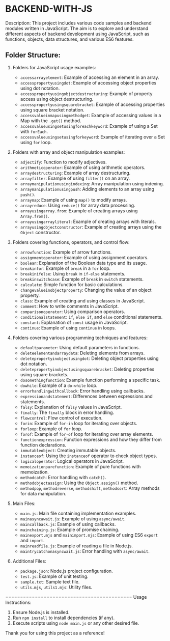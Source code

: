 # BACKEND-WITH-JS

Description:
This project includes various code samples and backend modules written in JavaScript. The aim is to explore and understand different aspects of backend development using JavaScript, such as functions, objects, data structures, and various ES6 features.

Folder Structure:
------------------

1. Folders for JavaScript usage examples:
   - `accessarrayelement`: Example of accessing an element in an array.
   - `accesspropertyusingdot`: Example of accessing object properties using dot notation.
   - `accesspropertyusingobjectdestructuring`: Example of property access using object destructuring.
   - `accesspropertyusingsquarebracket`: Example of accessing properties using square bracket notation.
   - `accessvalueinmapusingmethodget`: Example of accessing values in a Map with the `.get()` method.
   - `accessvalueusingsetusingforeachkeyword`: Example of using a Set with `forEach`.
   - `accessvalueusingsetusingforkeyword`: Example of iterating over a Set using `for` loop.

2. Folders with array and object manipulation examples:
   - `adjectify`: Function to modify adjectives.
   - `arithmeticoperator`: Example of using arithmetic operators.
   - `arraydestructuring`: Example of array destructuring.
   - `arrayfilter`: Example of using `filter()` on an array.
   - `arraymanipulationusingindexing`: Array manipulation using indexing.
   - `arraymanipulationusingpush`: Adding elements to an array using `push()`.
   - `arraymap`: Example of using `map()` to modify arrays.
   - `arrayreduce`: Using `reduce()` for array data processing.
   - `arrayusingarray.from`: Example of creating arrays using `Array.from()`.
   - `arrayusingarrayliteral`: Example of creating arrays with literals.
   - `arrayusingobjectconstructor`: Example of creating arrays using the `Object` constructor.

3. Folders covering functions, operators, and control flow:
   - `arrowfunction`: Example of arrow functions.
   - `assignmentoperator`: Example of using assignment operators.
   - `boolean`: Explanation of the Boolean data type and its usage.
   - `breakinfor`: Example of `break` in a `for` loop.
   - `breakinifelse`: Using `break` in `if-else` statements.
   - `breakinswitchcase`: Example of `break` in `switch` statements.
   - `calculate`: Simple function for basic calculations.
   - `changevalueinobjectproperty`: Changing the value of an object property.
   - `class`: Example of creating and using classes in JavaScript.
   - `comment`: How to write comments in JavaScript.
   - `comparisonoperator`: Using comparison operators.
   - `conditionalstatement`: `if`, `else if`, and `else` conditional statements.
   - `constant`: Explanation of `const` usage in JavaScript.
   - `continue`: Example of using `continue` in loops.

4. Folders covering various programming techniques and features:
   - `defaultparameter`: Using default parameters in functions.
   - `deleteelementandarraydata`: Deleting elements from arrays.
   - `deletepropertyinobjectusingdot`: Deleting object properties using dot notation.
   - `deletepropertyinobjectusingsquarebracket`: Deleting properties using square brackets.
   - `dosomethingfunction`: Example function performing a specific task.
   - `dowhile`: Example of a `do-while` loop.
   - `errorhandlingwithcallback`: Error handling using callbacks.
   - `expressionandstatement`: Differences between expressions and statements.
   - `falsy`: Explanation of `falsy` values in JavaScript.
   - `finally`: The `finally` block in error handling.
   - `flowcontrol`: Flow control of execution.
   - `forin`: Example of `for-in` loop for iterating over objects.
   - `forloop`: Example of `for` loop.
   - `forof`: Example of `for-of` loop for iterating over array elements.
   - `functionexpression`: Function expressions and how they differ from function declarations.
   - `immutableobject`: Creating immutable objects.
   - `instanceof`: Using the `instanceof` operator to check object types.
   - `logicaloperator`: Logical operators in JavaScript.
   - `memoizationpurefunction`: Example of pure functions with memoization.
   - `methodcatch`: Error handling with `catch()`.
   - `methodobjectassign`: Using the `Object.assign()` method.
   - `methodpop`, `methodreverse`, `methodshift`, `methodsort`: Array methods for data manipulation.

5. Main Files:
   - `main.js`: Main file containing implementation examples.
   - `mainasyncawait.js`: Example of using `async/await`.
   - `maincallback.js`: Example of using callbacks.
   - `mainchaining.js`: Example of promise chaining.
   - `mainexport.mjs` and `mainimport.mjs`: Example of using ES6 `export` and `import`.
   - `mainreadfile.js`: Example of reading a file in Node.js.
   - `maintrycatchonasyncwait.js`: Error handling with `async/await`.

6. Additional Files:
   - `package.json`: Node.js project configuration.
   - `test.js`: Example of unit testing.
   - `sample.txt`: Sample text file.
   - `utils.mjs`, `utils1.mjs`: Utility files.

===========================================
Usage Instructions:
1. Ensure Node.js is installed.
2. Run `npm install` to install dependencies (if any).
3. Execute scripts using `node main.js` or any other desired file.

Thank you for using this project as a reference!
